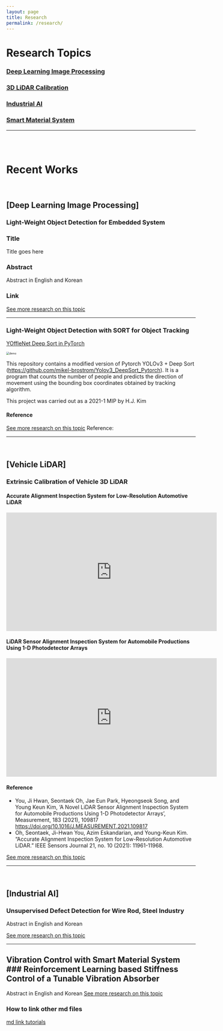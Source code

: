 ```yaml
---
layout: page
title: Research
permalink: /research/
---
```



# Research Topics
### [Deep Learning Image Processing](/research/DIP)
### [3D LiDAR Calibration](/research/Lidar)
### [Industrial AI](/research/AI)
### [Smart Material System](/research/SMS)

***
 <br/><br/>
# Recent Works
<br/>

## [Deep Learning Image Processing]

### Light-Weight Object Detection for Embedded System
### Title
Title goes here
### Abstract
Abstract in English and Korean

### Link
[See more research on this topic](/research/DIP)

___
### Light-Weight Object Detection with SORT for Object Tracking
[YOffleNet Deep Sort in PyTorch](https://github.com/hkim1207/2021MIP)

<img src="../docs/research/images/demo.gif" alt="demo" style="zoom:50%;" />


This repository contains a modified version of  Pytorch YOLOv3 + Deep Sort (https://github.com/mikel-brostrom/Yolov3_DeepSort_Pytorch). It is a program that counts the number of people and predicts the direction of movement using the bounding box coordinates obtained by tracking algorithm.

This project was carried out as a 2021-1 MIP by H.J. Kim

#### Reference
[See more research on this topic](/docs/research/2021-yofflenetSORT)
Reference: 


___
 <br/>

## [Vehicle LiDAR]

### Extrinsic Calibration of Vehicle 3D LiDAR

#### Accurate Alignment Inspection System for Low-Resolution Automotive LiDAR
<iframe width="560" height="315" src="https://www.youtube.com/embed/koUs_ZEUY6o" title="YouTube video player" frameborder="0" allow="accelerometer; autoplay; clipboard-write; encrypted-media; gyroscope; picture-in-picture" allowfullscreen></iframe>

#### LiDAR Sensor Alignment Inspection System for Automobile Productions Using 1-D Photodetector Arrays
<iframe width="560" height="315" src="https://www.youtube.com/embed/5RCuJTI90ZQ" title="YouTube video player" frameborder="0" allow="accelerometer; autoplay; clipboard-write; encrypted-media; gyroscope; picture-in-picture" allowfullscreen></iframe>

#### Reference
* You, Ji Hwan, Seontaek Oh, Jae Eun Park, Hyeongseok Song, and Young Keun Kim, ‘A Novel LiDAR Sensor Alignment Inspection System for Automobile Productions Using 1-D Photodetector Arrays’, Measurement, 183 (2021), 109817 https://doi.org/10.1016/J.MEASUREMENT.2021.109817
* Oh, Seontaek, Ji-Hwan You, Azim Eskandarian, and Young-Keun Kim. “Accurate Alignment Inspection System for Low-Resolution Automotive LiDAR.” IEEE Sensors Journal 21, no. 10 (2021): 11961-11968.


[See more research on this topic](/research/DIP)

___
 <br/>

## [Industrial AI]
### Unsupervised Defect Detection for Wire Rod, Steel Industry
Abstract in English and Korean

[See more research on this topic](/research/AI)

___
## Vibration Control with Smart Material System  ### Reinforcement Learning based Stiffness Control of a Tunable Vibration Absorber
Abstract in English and Korean
[See more research on this topic](/research/SMS)



### How to link other md files
[md link tutorials](/docs/md-link-tutorial)
